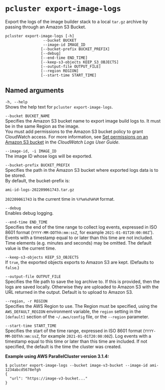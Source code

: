 # `pcluster export-image-logs`<a name="pcluster.export-image-logs-v3"></a>

Export the logs of the image builder stack to a local `tar.gz` archive by passing through an Amazon S3 Bucket\.

```
pcluster export-image-logs [-h]
                 --bucket BUCKET
                 --image-id IMAGE_ID
                [--bucket-prefix BUCKET_PREFIX]
                [--debug]                         
                [--end-time END_TIME]
                [--keep-s3-objects KEEP_S3_OBJECTS]
                [--output-file OUTPUT_FILE]
                [--region REGION]
                [--start-time START_TIME]
```

## Named arguments<a name="pcluster-v3.export-image-logs.namedargs"></a>

`-h, --help`  
Shows the help text for `pcluster export-image-logs`\.

`--bucket BUCKET_NAME`  
Specifies the Amazon S3 bucket name to export image build logs to\. It must be in the same Region as the image\.  
You must add permissions to the Amazon S3 bucket policy to grant CloudWatch access\. For more information, see [Set permissions on an Amazon S3 bucket](https://docs.aws.amazon.com/AmazonCloudWatch/latest/logs/S3ExportTasks.html#S3Permissions) in the *CloudWatch Logs User Guide*\.

`--image-id, -i IMAGE_ID`  
The image ID whose logs will be exported\.

`--bucket-prefix BUCKET_PREFIX`  
Specifies the path in the Amazon S3 bucket where exported logs data is to be stored\.  
By default, the bucket\-prefix is:  

```
ami-id-logs-202209061743.tar.gz
```
`202209061743` is the current time in `%Y%m%d%H%M` format\.

`--debug`  
Enables debug logging\.

`--end-time END_TIME`  
Specifies the end of the time range to collect log events, expressed in ISO 8601 format \(`YYYY-MM-DDThh:mm:ssZ`, for example `2021-01-01T20:00:00Z`'\)\. Events with a timestamp equal to or later than this time are not included\. Time elements \(e\.g\. minutes and seconds\) may be omitted\. The default value is the current time\.

`--keep-s3-objects KEEP_S3_OBJECTS`  
If `true`, the exported objects exports to Amazon S3 are kept\. \(Defaults to `false`\.\)

`--output-file OUTPUT_FILE`  
Specifies the file path to save the log archive to\. If this is provided, then the logs are saved locally\. Otherwise they are uploaded to Amazon S3 with the URL returned in the output\. Default is to upload to Amazon S3\.

`--region, -r REGION`  
Specifies the AWS Region to use\. The Region must be specified, using the `AWS_DEFAULT_REGION` environment variable, the `region` setting in the `[default]` section of the `~/.aws/config` file, or the `--region` parameter\.

`--start-time START_TIME`  
Specifies the start of the time range, expressed in ISO 8601 format \(`YYYY-MM-DDThh:mm:ssZ`, for example `2021-01-01T20:00:00Z`\)\. Log events with a timestamp equal to this time or later than this time are included\. If not specified, the default is the time the cluster was created\.

**Example using AWS ParallelCluster version 3\.1\.4:**

```
$ pcluster export-image-logs --bucket image-v3-bucket --image-id ami-1234abcd5678efgh
{
  "url": "https://image-v3-bucket..."
}
```